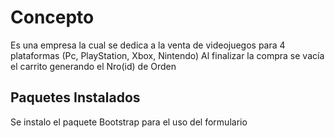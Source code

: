 # Concepto

Es una empresa la cual se dedica a la venta de videojuegos para 4 plataformas (Pc, PlayStation, Xbox, Nintendo) 
Al finalizar la compra se vacía el carrito generando el Nro(id) de Orden 

## Paquetes Instalados

Se instalo el paquete Bootstrap para el uso del formulario 
